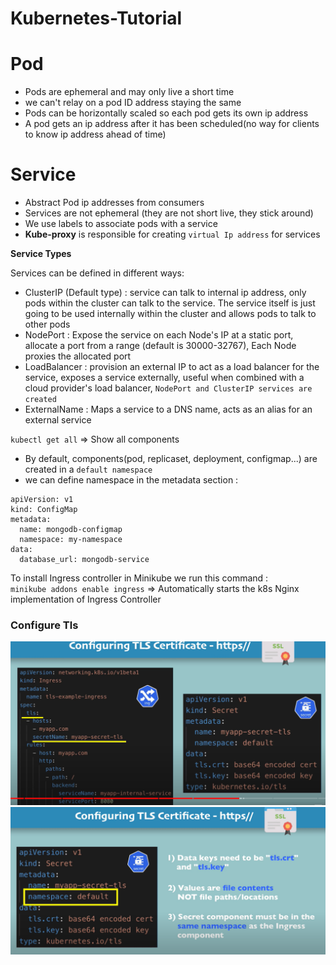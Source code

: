 # Kubernetes-Tutorial
# Pod
- Pods are ephemeral and may only live a short time
- we can't relay on a pod ID address staying the same
- Pods can be horizontally scaled so each pod gets its own ip address
- A pod gets an ip address after it has been scheduled(no way for clients to know ip address ahead of time)

# Service

- Abstract Pod ip addresses from consumers
- Services are not ephemeral (they are not short live, they stick around)
- We use labels to associate pods with a service
- **Kube-proxy**  is responsible for creating `virtual Ip address` for services

**Service Types** 

Services can be defined in different ways:
- ClusterIP (Default type) : service can talk to internal ip address, only pods within the cluster can talk to the service.
  The service itself is just going to be used internally within the cluster and allows pods to talk to other pods
- NodePort : Expose the service on each Node's IP at a static port, allocate a port from a range (default is 30000-32767),
  Each Node proxies the allocated port
- LoadBalancer : provision an external IP to act as a load balancer for the service, exposes a service externally, useful when
  combined with a cloud provider's load balancer, `NodePort and ClusterIP services are created`
- ExternalName : Maps a service to a DNS name, acts as an alias for an external service

``kubectl get all`` => Show all components

- By default, components(pod, replicaset, deployment, configmap...) are created in a ``default namespace``
- we can define namespace in the metadata section : 
```
apiVersion: v1
kind: ConfigMap
metadata:
  name: mongodb-configmap
  namespace: my-namespace
data:
  database_url: mongodb-service

```

To install Ingress controller in Minikube we run this command :  
`minikube addons enable ingress` => Automatically starts the k8s Nginx implementation of Ingress Controller

### Configure Tls
![alt text](configure_tls.PNG)
![alt text](tls2.PNG)


